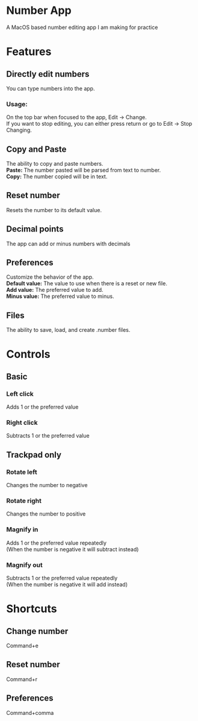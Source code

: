 # Number App
A MacOS based number editing app I am making for practice
# Features
## Directly edit numbers
You can type numbers into the app.  
### Usage:
On the top bar when focused to the app, Edit -> Change.  
If you want to stop editing, you can either press return or go to Edit -> Stop Changing.
## Copy and Paste
The ability to copy and paste numbers.  
**Paste:** The number pasted will be parsed from text to number.  
**Copy:** The number copied will be in text.  
## Reset number
Resets the number to its default value.
## Decimal points
The app can add or minus numbers with decimals
## Preferences
Customize the behavior of the app.  
**Default value:** The value to use when there is a reset or new file.  
**Add value:** The preferred value to add.  
**Minus value:** The preferred value to minus.  
## Files
The ability to save, load, and create .number files.
# Controls
## Basic
### Left click
Adds 1 or the preferred value
### Right click
Subtracts 1 or the preferred value
## Trackpad only
### Rotate left
Changes the number to negative
### Rotate right
Changes the number to positive
### Magnify in
Adds 1 or the preferred value repeatedly   
(When the number is negative it will subtract instead)
### Magnify out
Subtracts 1 or the preferred value repeatedly   
(When the number is negative it will add instead)
# Shortcuts
## Change number
Command+e
## Reset number
Command+r
## Preferences
Command+comma
